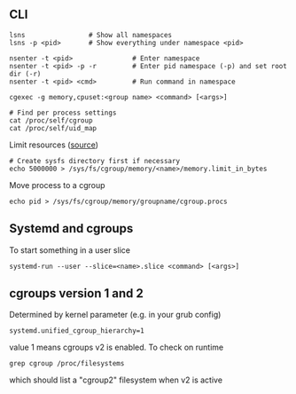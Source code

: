 ## CLI

    lsns                # Show all namespaces
    lsns -p <pid>       # Show everything under namespace <pid>
    
    nsenter -t <pid>               # Enter namespace
    nsenter -t <pid> -p -r         # Enter pid namespace (-p) and set root dir (-r)
    nsenter -t <pid> <cmd>         # Run command in namespace

    cgexec -g memory,cpuset:<group name> <command> [<args>]
    
    # Find per process settings
    cat /proc/self/cgroup
    cat /proc/self/uid_map

Limit resources ([source](https://wiki.archlinux.org/title/Cgroups))

    # Create sysfs directory first if necessary
    echo 5000000 > /sys/fs/cgroup/memory/<name>/memory.limit_in_bytes
    
Move process to a cgroup

    echo pid > /sys/fs/cgroup/memory/groupname/cgroup.procs

## Systemd and cgroups

To start something in a user slice

    systemd-run --user --slice=<name>.slice <command> [<args>]

## cgroups version 1 and 2

Determined by kernel parameter (e.g. in your grub config)

    systemd.unified_cgroup_hierarchy=1
    
value 1 means cgroups v2 is enabled. To check on runtime

    grep cgroup /proc/filesystems
    
which should list a "cgroup2" filesystem when v2 is active
